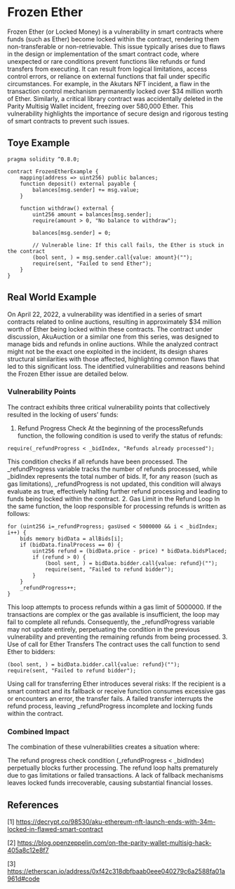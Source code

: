 # Frozen Ether
Frozen Ether (or Locked Money) is a vulnerability in smart contracts where funds (such as Ether) become locked within the contract, rendering them non-transferable or non-retrievable. This issue typically arises due to flaws in the design or implementation of the smart contract code, where unexpected or rare conditions prevent functions like refunds or fund transfers from executing. It can result from logical limitations, access control errors, or reliance on external functions that fail under specific circumstances. For example, in the Akutars NFT incident, a flaw in the transaction control mechanism permanently locked over $34 million worth of Ether. Similarly, a critical library contract was accidentally deleted in the Parity Multisig Wallet incident, freezing over 580,000 Ether. This vulnerability highlights the importance of secure design and rigorous testing of smart contracts to prevent such issues.

## Toye Example
```Solidity
pragma solidity ^0.8.0;

contract FrozenEtherExample {
    mapping(address => uint256) public balances;
    function deposit() external payable {
        balances[msg.sender] += msg.value;
    }

    function withdraw() external {
        uint256 amount = balances[msg.sender];
        require(amount > 0, "No balance to withdraw");

        balances[msg.sender] = 0;

        // Vulnerable line: If this call fails, the Ether is stuck in the contract
        (bool sent, ) = msg.sender.call{value: amount}("");
        require(sent, "Failed to send Ether");
    }
}
```
## Real World Example
On April 22, 2022, a vulnerability was identified in a series of smart contracts related to online auctions, resulting in approximately $34 million worth of Ether being locked within these contracts. The contract under discussion, AkuAuction or a similar one from this series, was designed to manage bids and refunds in online auctions. While the analyzed contract might not be the exact one exploited in the incident, its design shares structural similarities with those affected, highlighting common flaws that led to this significant loss. The identified vulnerabilities and reasons behind the Frozen Ether issue are detailed below.
### Vulnerability Points
The contract exhibits three critical vulnerability points that collectively resulted in the locking of users’ funds:

1. Refund Progress Check
At the beginning of the processRefunds function, the following condition is used to verify the status of refunds:
```Solidity
require(_refundProgress < _bidIndex, "Refunds already processed");
```
 This condition checks if all refunds have been processed. The _refundProgress variable tracks the number of refunds processed, while _bidIndex represents the total number of bids. If, for any reason (such as gas limitations), _refundProgress is not updated, this condition will always evaluate as true, effectively halting further refund processing and leading to funds being locked within the contract.
2. Gas Limit in the Refund Loop
In the same function, the loop responsible for processing refunds is written as follows:
```Solidity
for (uint256 i=_refundProgress; gasUsed < 5000000 && i < _bidIndex; i++) {
    bids memory bidData = allBids[i];
    if (bidData.finalProcess == 0) {
        uint256 refund = (bidData.price - price) * bidData.bidsPlaced;
        if (refund > 0) {
            (bool sent, ) = bidData.bidder.call{value: refund}("");
            require(sent, "Failed to refund bidder");
        }
    }
    _refundProgress++;
}
```
 This loop attempts to process refunds within a gas limit of 5000000. If the transactions are complex or the gas available is insufficient, the loop may fail to complete all refunds. Consequently, the _refundProgress variable may not update entirely, perpetuating the condition in the previous vulnerability and preventing the remaining refunds from being processed.
3. Use of call for Ether Transfers
The contract uses the call function to send Ether to bidders:
```Solidity
(bool sent, ) = bidData.bidder.call{value: refund}("");
require(sent, "Failed to refund bidder");
```
 Using call for transferring Ether introduces several risks:
If the recipient is a smart contract and its fallback or receive function consumes excessive gas or encounters an error, the transfer fails.
A failed transfer interrupts the refund process, leaving _refundProgress incomplete and locking funds within the contract.
### Combined Impact
The combination of these vulnerabilities creates a situation where:

The refund progress check condition (_refundProgress < _bidIndex) perpetually blocks further processing.
The refund loop halts prematurely due to gas limitations or failed transactions.
A lack of fallback mechanisms leaves locked funds irrecoverable, causing substantial financial losses.

## References
[1]   https://decrypt.co/98530/aku-ethereum-nft-launch-ends-with-34m-locked-in-flawed-smart-contract

[2] https://blog.openzeppelin.com/on-the-parity-wallet-multisig-hack-405a8c12e8f7

[3] https://etherscan.io/address/0xf42c318dbfbaab0eee040279c6a2588fa01a961d#code

